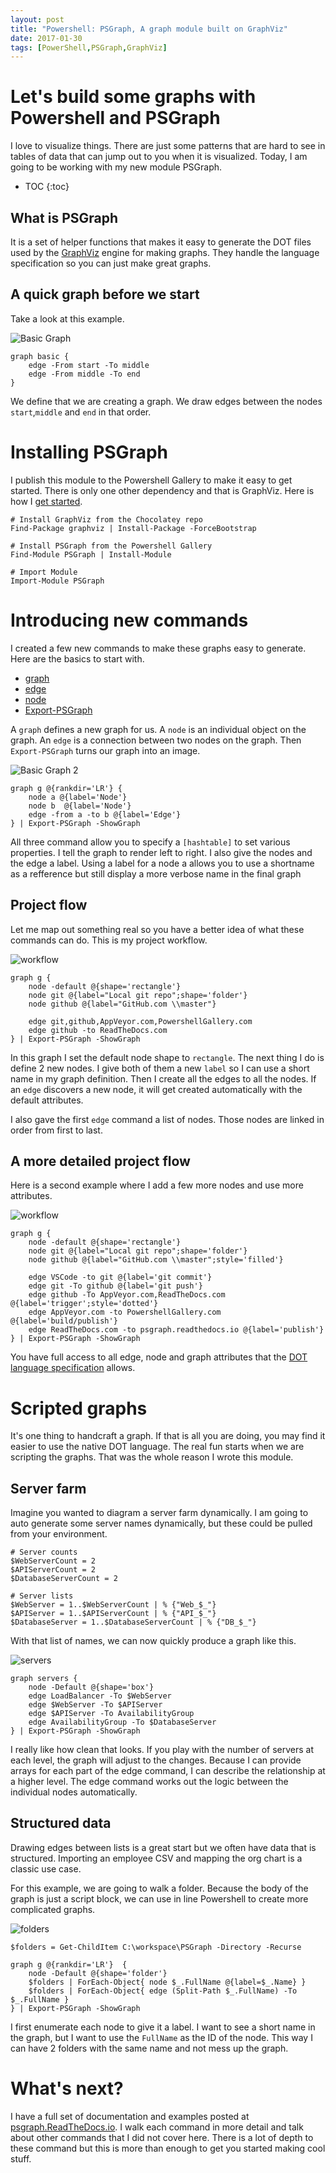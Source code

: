 ```yaml
---
layout: post
title: "Powershell: PSGraph, A graph module built on GraphViz"
date: 2017-01-30
tags: [PowerShell,PSGraph,GraphViz]
---
```


# Let's build some graphs with Powershell and PSGraph

I love to visualize things. There are just some patterns that are hard to see in tables of data that can jump out to you when it is visualized. Today, I am going to be working with my new module PSGraph.

* TOC
{:toc}

## What is PSGraph
It is a set of helper functions that makes it easy to generate the DOT files used by the [GraphViz](http://graphviz.org/) engine for making graphs. They handle the language specification so you can just make great graphs.

## A quick graph before we start

Take a look at this example.

![Basic Graph](/img/firstGraph.png)

    graph basic {
        edge -From start -To middle
        edge -From middle -To end
    } 

We define that we are creating a graph. We draw edges between the nodes `start`,`middle` and `end` in that order. 

# Installing PSGraph
I publish this module to the Powershell Gallery to make it easy to get started. There is only one other dependency and that is GraphViz. Here is how I [get started](http://psgraph.readthedocs.io/en/latest/Quick-Start-Installation-and-Example/).

    # Install GraphViz from the Chocolatey repo
    Find-Package graphviz | Install-Package -ForceBootstrap

    # Install PSGraph from the Powershell Gallery
    Find-Module PSGraph | Install-Module

    # Import Module
    Import-Module PSGraph

# Introducing new commands

I created a few new commands to make these graphs easy to generate. Here are the basics to start with.

* [graph](http://psgraph.readthedocs.io/en/latest/Command-Graph/)
* [edge](http://psgraph.readthedocs.io/en/latest/Command-Edge/)
* [node](http://psgraph.readthedocs.io/en/latest/Command-Node/)
* [Export-PSGraph](http://psgraph.readthedocs.io/en/latest/Command-Export-PSGraph/)

A `graph` defines a new graph for us. A `node` is an individual object on the graph. An `edge` is a connection between two nodes on the graph. Then `Export-PSGraph` turns our graph into an image.

![Basic Graph 2](/img/basic.png)

    graph g @{rankdir='LR'} {
        node a @{label='Node'}
        node b  @{label='Node'}
        edge -from a -to b @{label='Edge'}
    } | Export-PSGraph -ShowGraph 

All three command allow you to specify a `[hashtable]` to set various properties. I tell the graph to render left to right. I also give the nodes and the edge a label. Using a label for a node a allows you to use a shortname as a refference but still display a more verbose name in the final graph

## Project flow
Let me map out something real so you have a better idea of what these commands can do. This is my project workflow.

![workflow](/img/flow.png)

    graph g {
        node -default @{shape='rectangle'}
        node git @{label="Local git repo";shape='folder'}
        node github @{label="GitHub.com \\master"}

        edge git,github,AppVeyor.com,PowershellGallery.com
        edge github -to ReadTheDocs.com
    } | Export-PSGraph -ShowGraph 

In this graph I set the default node shape to `rectangle`. The next thing I do is define 2 new nodes. I give both of them a new `label` so I can use a short name in my graph definition. Then I create all the edges to all the nodes. If an `edge` discovers a new node, it will get created automatically with the default attributes.

I also gave the first `edge` command a list of nodes. Those nodes are linked in order from first to last.

## A more detailed project flow

Here is a second example where I add a few more nodes and use more attributes.
    
![workflow](/img/detailedFlow.png)

    graph g {
        node -default @{shape='rectangle'}
        node git @{label="Local git repo";shape='folder'}
        node github @{label="GitHub.com \\master";style='filled'}

        edge VSCode -to git @{label='git commit'}
        edge git -To github @{label='git push'}
        edge github -To AppVeyor.com,ReadTheDocs.com  @{label='trigger';style='dotted'}
        edge AppVeyor.com -to PowershellGallery.com @{label='build/publish'}
        edge ReadTheDocs.com -to psgraph.readthedocs.io @{label='publish'}
    } | Export-PSGraph -ShowGraph

You have full access to all edge, node and graph attributes that the [DOT language specification](http://graphviz.org/content/attrs) allows.

# Scripted graphs
It's one thing to handcraft a graph. If that is all you are doing, you may find it easier to use the native DOT language. The real fun starts when we are scripting the graphs. That was the whole reason I wrote this module.

## Server farm

Imagine you wanted to diagram a server farm dynamically. I am going to auto generate some server names dynamically, but these could be pulled from your environment. 

    # Server counts
    $WebServerCount = 2
    $APIServerCount = 2
    $DatabaseServerCount = 2

    # Server lists
    $WebServer = 1..$WebServerCount | % {"Web_$_"}
    $APIServer = 1..$APIServerCount | % {"API_$_"}
    $DatabaseServer = 1..$DatabaseServerCount | % {"DB_$_"}

With that list of names, we can now quickly produce a graph like this.

![servers](/img/servers.png)

    graph servers {
        node -Default @{shape='box'}
        edge LoadBalancer -To $WebServer
        edge $WebServer -To $APIServer
        edge $APIServer -To AvailabilityGroup
        edge AvailabilityGroup -To $DatabaseServer
    } | Export-PSGraph -ShowGraph 

I really like how clean that looks. If you play with the number of servers at each level, the graph will adjust to the changes. Because I can provide arrays for each part of the edge command, I can describe the relationship at a higher level. The edge command works out the logic between the individual nodes automatically. 

## Structured data
Drawing edges between lists is a great start but we often have data that is structured. Importing an employee CSV and mapping the org chart is a classic use case.

For this example, we are going to walk a folder. Because the body of the graph is just a script block, we can use in line Powershell to create more complicated graphs.

![folders](/img/folder.png)

    $folders = Get-ChildItem C:\workspace\PSGraph -Directory -Recurse

    graph g @{rankdir='LR'}  {
        node -Default @{shape='folder'}
        $folders | ForEach-Object{ node $_.FullName @{label=$_.Name} }
        $folders | ForEach-Object{ edge (Split-Path $_.FullName) -To $_.FullName }
    } | Export-PSGraph -ShowGraph

I first enumerate each node to give it a label. I want to see a short name in the graph, but I want to use the `FullName` as the ID of the node. This way I can have 2 folders with the same name and not mess up the graph. 

# What's next?

I have a full set of documentation and examples posted at [psgraph.ReadTheDocs.io](http://psgraph.readthedocs.io/en/latest/). I walk each command in more detail and talk about other commands that I did not cover here. There is a lot of depth to these command but this is more than enough to get you started making cool stuff.
